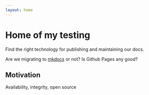 ```yaml
---
layout: home
---
```


# Home of my testing

Find the right technology for publishing and maintaining our docs.

Are we migrating to [mkdocs](https://www.mkdocs.org) or not? Is Github Pages any good?

## Motivation

Availability, integrity, open source
